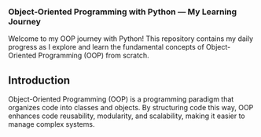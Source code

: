### Object-Oriented Programming with Python — My Learning Journey

Welcome to my OOP journey with Python! This repository contains my daily progress as I explore and learn the fundamental concepts of Object-Oriented Programming (OOP) from scratch.

## Introduction

Object-Oriented Programming (OOP) is a programming paradigm that organizes code into classes and objects. By structuring code this way, OOP enhances code reusability, modularity, and scalability, making it easier to manage complex systems.

